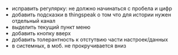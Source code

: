 * исправить регулярку: не должно начинаться с пробела и цифр
* добавить подсказки в thingspeak о том что для истории нужен отдельный канал
* выделить текущий пункт меню
* добавить кнопку вверх 
* добавить толерантность к отстутвию части настроек/данных
* в системных, в моб. не прокручивается вниз